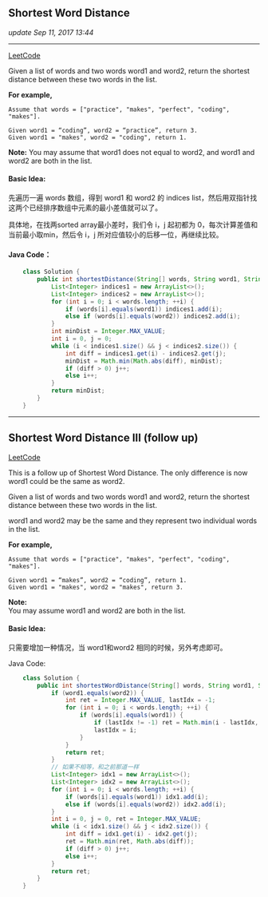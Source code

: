 ## Shortest Word Distance
_update Sep 11, 2017  13:44_

---
[LeetCode](https://leetcode.com/problems/shortest-word-distance/description/)

Given a list of words and two words word1 and word2, return the shortest distance between these two words in the list.

**For example,**

    Assume that words = ["practice", "makes", "perfect", "coding", "makes"].
    
    Given word1 = “coding”, word2 = “practice”, return 3.
    Given word1 = "makes", word2 = "coding", return 1.

**Note:**
You may assume that word1 does not equal to word2, and word1 and word2 are both in the list.

#### Basic Idea:
先遍历一遍 words 数组，得到 word1 和 word2 的 indices list，然后用双指针找这两个已经排序数组中元素的最小差值就可以了。

具体地，在找两sorted array最小差时，我们令 i，j 起初都为 0，每次计算差值和当前最小取min，然后令 i，j 所对应值较小的后移一位，再继续比较。

#### Java Code：
```java
    class Solution {
        public int shortestDistance(String[] words, String word1, String word2) {
            List<Integer> indices1 = new ArrayList<>();
            List<Integer> indices2 = new ArrayList<>();
            for (int i = 0; i < words.length; ++i) {
                if (words[i].equals(word1)) indices1.add(i);
                else if (words[i].equals(word2)) indices2.add(i);
            }
            int minDist = Integer.MAX_VALUE;
            int i = 0, j = 0;
            while (i < indices1.size() && j < indices2.size()) {
                int diff = indices1.get(i) - indices2.get(j);
                minDist = Math.min(Math.abs(diff), minDist);
                if (diff > 0) j++;
                else i++;
            }
            return minDist;
        }
    }
```

---
## Shortest Word Distance III (follow up)
[LeetCode](https://leetcode.com/problems/shortest-word-distance-iii/description/)

This is a follow up of Shortest Word Distance. The only difference is now word1 could be the same as word2.

Given a list of words and two words word1 and word2, return the shortest distance between these two words in the list.

word1 and word2 may be the same and they represent two individual words in the list.

**For example,**

    Assume that words = ["practice", "makes", "perfect", "coding", "makes"].
    
    Given word1 = “makes”, word2 = “coding”, return 1.
    Given word1 = "makes", word2 = "makes", return 3.

**Note:**  
You may assume word1 and word2 are both in the list.

#### Basic Idea:
只需要增加一种情况，当 word1和word2 相同的时候，另外考虑即可。

Java Code:
```java
    class Solution {
        public int shortestWordDistance(String[] words, String word1, String word2) {
            if (word1.equals(word2)) {
                int ret = Integer.MAX_VALUE, lastIdx = -1;
                for (int i = 0; i < words.length; ++i) {
                    if (words[i].equals(word1)) {
                        if (lastIdx != -1) ret = Math.min(i - lastIdx, ret);
                        lastIdx = i;
                    }
                }
                return ret;
            }
            // 如果不相等，和之前那道一样    
            List<Integer> idx1 = new ArrayList<>();
            List<Integer> idx2 = new ArrayList<>();
            for (int i = 0; i < words.length; ++i) {
                if (words[i].equals(word1)) idx1.add(i);
                else if (words[i].equals(word2)) idx2.add(i);
            }
            int i = 0, j = 0, ret = Integer.MAX_VALUE;
            while (i < idx1.size() && j < idx2.size()) {
                int diff = idx1.get(i) - idx2.get(j);
                ret = Math.min(ret, Math.abs(diff));
                if (diff > 0) j++;
                else i++;
            }
            return ret;
        }
    }
```

















